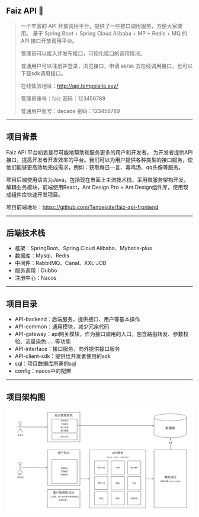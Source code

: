 ## Faiz API 🌈
> 一个丰富的 API 开放调用平台，提供了一些接口调用服务，方便大家使用。
> 基于 Spring Boot + Spring Cloud Alibaba + MP + Redis + MQ 的 API 接口开放调用平台。
> 
> 管理员可以接入并发布接口，可视化接口的调用情况。
> 
> 普通用户可以注册并登录，浏览接口，申请 ak/sk 去在线调用接口，也可以下载sdk调用接口。
> 
> 在线体验地址：http://api.tempeisite.xyz/
> 
> 管理员账号：faiz 密码：123456789
> 
> 普通用户账号：decade 密码：123456789
---
## 项目背景
Faiz API 平台初衷是尽可能地帮助和服务更多的用户和开发者， 为开发者提供API接口，提高开发者开发效率的平台。我们可以为用户提供各种类型的接口服务，使他们能够更高效地完成需求，例如：获取每日一言、毒鸡汤、qq头像等服务。

项目后端使用语言为Java，包括现在市面上主流技术栈，采用微服务架构开发，解耦业务模块，前端使用React，Ant Design Pro + Ant Design组件库，使用现成组件库快速开发项目。

项目前端地址：https://github.com/Tenpeisite/faiz-api-frontend

---
## 后端技术栈
- 框架：SpringBoot、Spring Cloud Alibaba、Mybatis-plus
- 数据库：Mysql、Redis
- 中间件：RabbitMQ、Canal、XXL-JOB
- 服务调用：Dubbo
- 注册中心：Nacos
---
## 项目目录
- API-backend：后端服务，提供接口、用户等基本操作
- API-common：通用模块，减少冗余代码
- API-gateway：api网关模块，作为接口调用的入口，包含路由转发、参数校验、流量染色......等功能
- API-interface：接口服务，向外提供接口服务
- API-client-sdk：提供给开发者使用的sdk
- sql：项目数据库所需的sql
- config：nacos中的配置
---
## 项目架构图
![img.png](config/img.png)
